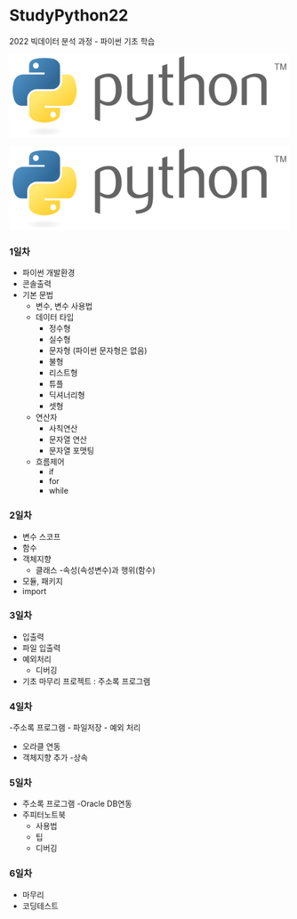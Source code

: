 # StudyPython22
2022 빅데이터 분석 과정 - 파이썬 기초 학습

![파이썬](./image/KakaoTalk_20220502_093300379.png)

<img src='./image/KakaoTalk_20220502_093300379.png' />  


### 1일차
- 파이썬 개발환경
- 콘솔출력
- 기본 문법
   - 변수, 변수 사용법
   - 데이터 타입
       - 정수형
       - 실수형
       - 문자형 (파이썬 문자형은 없음)
       - 불형
       - 리스트형
       - 튜플
       - 딕셔너리형
       - 셋형
   - 연산자
       - 사칙연산
       - 문자열 연산
       - 문자열 포맷팅
   - 흐름제어
       - if
       - for
       - while

### 2일차
- 변수 스코프
- 함수
- 객체지향
    - 클래스
    -속성(속성변수)과 행위(함수)
- 모듈, 패키지
- import

### 3일차
- 입출력
- 파일 입출력
- 예외처리
    - 디버깅
- 기초 마무리 프로젝트 : 주소록 프로그램
### 4일차
-주소록 프로그램
    - 파일저장
    - 예외 처리
- 오라클 연동
- 객체지향 추가
    -상속

### 5일차
- 주소록 프로그램
    -Oracle DB연동
- 주피터노트북
    - 사용법
    - 팁
    - 디버깅

### 6일차
- 마무리
- 코딩테스트
